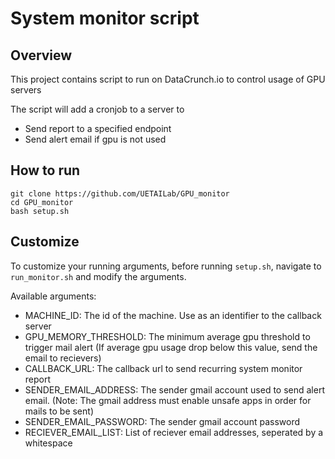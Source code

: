 # System monitor script

## Overview
This project contains script to run on DataCrunch.io to control usage of GPU servers

The script will add a cronjob to a server to 
+ Send report to a specified endpoint
+ Send alert email if gpu is not used

## How to run
```
git clone https://github.com/UETAILab/GPU_monitor
cd GPU_monitor
bash setup.sh
```

## Customize
To customize your running arguments, before running `setup.sh`, navigate to `run_monitor.sh` and modify the arguments.

Available arguments:
- MACHINE_ID: The id of the machine. Use as an identifier to the callback server
- GPU_MEMORY_THRESHOLD: The minimum average gpu threshold to trigger mail alert (If average gpu usage drop below this value, send the email to recievers)
- CALLBACK_URL: The callback url to send recurring system monitor report
- SENDER_EMAIL_ADDRESS: The sender gmail account used to send alert email. (Note: The gmail address must enable unsafe apps in order for mails to be sent)
- SENDER_EMAIL_PASSWORD: The sender gmail account password
- RECIEVER_EMAIL_LIST: List of reciever email addresses, seperated by a whitespace
